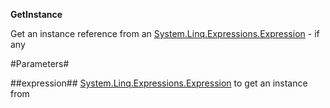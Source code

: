 **GetInstance**

Get an instance reference from an [System.Linq.Expressions.Expression](System.Linq.Expressions.Expression) - if any

#Parameters#


##expression##
[System.Linq.Expressions.Expression](System.Linq.Expressions.Expression) to get an instance from
